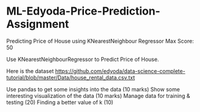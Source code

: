 # ML-Edyoda-Price-Prediction-Assignment

Predicting Price of House using KNearestNeighbour Regressor
Max Score: 50

Use KNearestNeighbourRegressor to Predict Price of House.

Here is the dataset https://github.com/edyoda/data-science-complete-tutorial/blob/master/Data/house_rental_data.csv.txt



Use pandas to get some insights into the data (10 marks)
Show some interesting visualization of the data (10 marks)
Manage data for training & testing (20)
Finding a better value of k (10)
